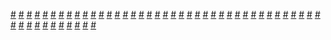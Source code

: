 <a href="https://houhuayuan.vip/%e5%8f%a6%e4%b8%80%e4%b8%aa%e6%a2%a6">#</a>   <a href="https://houhuayuan.vip/%e5%9c%a3%e4%b8%bd%e5%ae%89%e4%bc%aa%e5%a8%98%e5%ad%a6%e9%99%a2%e5%86%85%e9%99%a2%e7%af%87-%e7%ac%ac%e4%ba%8c%e5%8d%81%e5%85%ad%e7%ab%a0">#</a>   <a href="https://houhuayuan.vip/%e8%b6%85%e5%b7%a8%e6%a0%b9%e4%bc%aa%e5%a8%98%e4%b9%9f%e6%83%b3%e5%bd%93%e5%a5%b3%e5%ad%a9%e5%ad%90-%e7%ac%ac%e5%8d%81%e4%ba%94%e7%ab%a0">#</a>   <a href="https://houhuayuan.vip/%e5%9c%a3%e4%b8%bd%e5%ae%89%e4%bc%aa%e5%a8%98%e5%ad%a6%e9%99%a2%e5%86%85%e9%99%a2%e7%af%87-%e7%ac%ac%e4%ba%8c%e5%8d%81%e4%ba%94%e7%ab%a0">#</a>   <a href="https://houhuayuan.vip/%e5%8f%98%e8%ba%ab%e6%8a%a4%e5%8d%ab-%e7%ac%ac%e4%b8%80%e7%ab%a0">#</a>   <a href="https://houhuayuan.vip/%e8%b6%85%e5%b7%a8%e6%a0%b9%e4%bc%aa%e5%a8%98%e4%b9%9f%e6%83%b3%e5%bd%93%e5%a5%b3%e5%ad%a9%e5%ad%90-%e7%ac%ac%e5%8d%81%e5%9b%9b%e7%ab%a0">#</a>   <a href="https://houhuayuan.vip/%e8%b6%85%e5%b7%a8%e6%a0%b9%e4%bc%aa%e5%a8%98%e4%b9%9f%e6%83%b3%e5%bd%93%e5%a5%b3%e5%ad%a9%e5%ad%90-%e7%ac%ac%e5%8d%81%e4%b8%89%e7%ab%a0">#</a>   <a href="https://houhuayuan.vip/%e6%ac%a2%e8%bf%8e%e6%9d%a5%e5%88%b0%e5%ad%90%e5%ae%ab%e8%87%b3%e4%b8%8a%e7%9a%84%e4%b8%96%e7%95%8c-%e7%ac%ac%e5%8d%81%e4%b8%89%e7%ab%a0">#</a>   <a href="https://houhuayuan.vip/%e5%9c%a3%e4%b8%bd%e5%ae%89%e4%bc%aa%e5%a8%98%e5%ad%a6%e9%99%a2%e5%86%85%e9%99%a2%e7%af%87-%e7%ac%ac%e4%ba%8c%e5%8d%81%e5%9b%9b%e7%ab%a0">#</a>   <a href="https://houhuayuan.vip/%e5%9c%a3%e4%b8%bd%e5%ae%89%e4%bc%aa%e5%a8%98%e5%ad%a6%e9%99%a2%e5%86%85%e9%99%a2%e7%af%87-%e7%ac%ac%e4%ba%8c%e5%8d%81%e4%b8%89%e7%ab%a0">#</a>   <a href="https://houhuayuan.vip/%e8%b6%85%e5%b7%a8%e6%a0%b9%e4%bc%aa%e5%a8%98%e4%b9%9f%e6%83%b3%e5%bd%93%e5%a5%b3%e5%ad%a9%e5%ad%90-%e7%ac%ac%e5%8d%81%e4%ba%8c%e7%ab%a0">#</a>   <a href="https://houhuayuan.vip/%e5%9c%a3%e4%b8%bd%e5%ae%89%e4%bc%aa%e5%a8%98%e5%ad%a6%e9%99%a2%e5%86%85%e9%99%a2%e7%af%87-%e7%ac%ac%e4%ba%8c%e5%8d%81%e4%ba%8c%e7%ab%a0">#</a>   <a href="https://houhuayuan.vip/%e8%b6%85%e5%b7%a8%e6%a0%b9%e4%bc%aa%e5%a8%98%e4%b9%9f%e6%83%b3%e5%bd%93%e5%a5%b3%e5%ad%a9%e5%ad%90-%e7%ac%ac%e5%8d%81%e4%b8%80%e7%ab%a0">#</a>   <a href="https://houhuayuan.vip/%e6%88%90%e4%ba%86%e4%b8%bb%e8%a7%92%e7%9a%84%e5%90%8e%e5%ae%ab-%e7%ac%ac%e5%9b%9b%e7%ab%a0">#</a>   <a href="https://houhuayuan.vip/%e5%bc%82%e7%95%8c%e5%8f%98%e8%ba%ab%e4%b9%8b%e6%81%b6%e5%a0%95%e4%bc%a0%e8%af%b4-%e7%ac%ac%e4%ba%94%e7%ab%a0">#</a>   <a href="https://houhuayuan.vip/%e8%b6%85%e5%b7%a8%e6%a0%b9%e4%bc%aa%e5%a8%98%e4%b9%9f%e6%83%b3%e5%bd%93%e5%a5%b3%e5%ad%a9%e5%ad%90-%e7%ac%ac%e5%8d%81%e7%ab%a0">#</a>   <a href="https://houhuayuan.vip/%e5%bc%82%e7%95%8c%e5%a5%b3%e5%b8%9d%e9%9c%b2%e9%9c%b2%e8%80%b6-%e7%ac%ac%e4%b8%80%e7%ab%a0">#</a>   <a href="https://houhuayuan.vip/%e6%88%90%e4%ba%86%e4%b8%bb%e8%a7%92%e7%9a%84%e5%90%8e%e5%ae%ab-%e7%ac%ac%e4%b8%89%e7%ab%a0">#</a>   <a href="https://houhuayuan.vip/%e6%88%90%e4%b8%ba%e6%83%85%e8%b6%a3%e4%ba%ba%e5%81%b6%e5%90%8e%e7%9a%84%e7%94%9f%e6%b4%bb-%e7%ac%ac%e5%8d%81%e4%ba%94%e7%ab%a0">#</a>   <a href="https://houhuayuan.vip/%e8%b6%85%e5%b7%a8%e6%a0%b9%e4%bc%aa%e5%a8%98%e4%b9%9f%e6%83%b3%e5%bd%93%e5%a5%b3%e5%ad%a9%e5%ad%90-%e7%ac%ac%e4%b9%9d%e7%ab%a0">#</a>   <a href="https://houhuayuan.vip/%e9%9d%92%e6%a2%85%e7%ab%b9%e9%a9%ac%e7%9a%84%e5%b9%b8%e7%a6%8f%e7%94%9f%e6%b4%bb-%e7%ac%ac%e4%b8%80%e7%ab%a0">#</a>   <a href="https://houhuayuan.vip/2%e7%ba%a7%e6%96%87%e6%98%8e%e8%a2%ab%e8%90%9d%e8%8e%89%e7%94%a8%e6%9c%89%e5%a4%a7%e5%8f%88%e7%b2%97%e7%9a%84%e6%a3%92%e6%a3%92%e6%95%99%e8%82%b2">#</a>   <a href="https://houhuayuan.vip/%e8%bd%ac%e7%94%9f%e6%88%90%e4%b8%ba%e5%a5%b3%e4%bb%86%e5%90%8e%e7%9a%84%e5%bc%82%e4%b8%96%e7%95%8c%e7%94%9f%e6%b4%bb-%e7%ac%ac%e5%8d%81%e4%b9%9d%e7%ab%a0">#</a>   <a href="https://houhuayuan.vip/%e6%88%90%e4%ba%86%e4%b8%bb%e8%a7%92%e7%9a%84%e5%90%8e%e5%ae%ab-%e7%ac%ac%e4%ba%8c%e7%ab%a0">#</a>   <a href="https://houhuayuan.vip/%e6%88%90%e4%ba%86%e4%b8%bb%e8%a7%92%e7%9a%84%e5%90%8e%e5%ae%ab-%e7%ac%ac%e4%b8%80%e7%ab%a0">#</a>   <a href="https://houhuayuan.vip/%e5%9c%a3%e4%b8%bd%e5%ae%89%e4%bc%aa%e5%a8%98%e5%ad%a6%e9%99%a2%e5%86%85%e9%99%a2%e7%af%87-%e7%ac%ac%e4%ba%8c%e5%8d%81%e4%b8%80%e7%ab%a0">#</a>   <a href="https://houhuayuan.vip/%e8%b6%85%e5%b7%a8%e6%a0%b9%e4%bc%aa%e5%a8%98%e4%b9%9f%e6%83%b3%e5%bd%93%e5%a5%b3%e5%ad%a9%e5%ad%90-%e7%ac%ac%e5%85%ab%e7%ab%a0">#</a>   <a href="https://houhuayuan.vip/%e5%9c%a3%e4%b8%bd%e5%ae%89%e4%bc%aa%e5%a8%98%e5%ad%a6%e9%99%a2%e5%86%85%e9%99%a2%e7%af%87-%e7%ac%ac%e4%ba%8c%e5%8d%81%e7%ab%a0">#</a>   <a href="https://houhuayuan.vip/%e5%bc%82%e7%95%8c%e5%8f%98%e8%ba%ab%e4%b9%8b%e6%81%b6%e5%a0%95%e4%bc%a0%e8%af%b4-%e7%ac%ac%e5%9b%9b%e7%ab%a0">#</a>   <a href="https://houhuayuan.vip/%e4%bd%a0%e4%bb%ac%e7%9a%84%e6%96%b0%e5%ad%a6%e6%a0%a1-2">#</a>   <a href="https://houhuayuan.vip/%e5%bc%82%e7%89%a9%e4%be%9d%e8%b5%96%e7%bb%bc%e5%90%88%e5%be%81-%e7%ac%ac%e4%b8%80%e7%ab%a0">#</a>   <a href="https://houhuayuan.vip/%e5%a4%a9%e4%b8%8e%e6%b5%b7%e7%9a%84%e6%97%85%e8%a1%8c%e8%80%85-%e7%ac%ac%e4%b8%80%e7%ab%a0">#</a>   <a href="https://houhuayuan.vip/%e6%81%b6%e9%ad%94%e7%9a%84%e5%91%a2%e5%96%83-%e7%ac%ac%e4%b8%89%e7%ab%a0">#</a>   <a href="https://houhuayuan.vip/%e8%b6%85%e5%b7%a8%e6%a0%b9%e4%bc%aa%e5%a8%98%e4%b9%9f%e6%83%b3%e5%bd%93%e5%a5%b3%e5%ad%a9%e5%ad%90-%e7%ac%ac%e4%b8%83%e7%ab%a0">#</a>   <a href="https://houhuayuan.vip/%e5%9c%a3%e4%b8%bd%e5%ae%89%e4%bc%aa%e5%a8%98%e5%ad%a6%e9%99%a2%e5%86%85%e9%99%a2%e7%af%87-%e7%ac%ac%e5%8d%81%e4%b9%9d%e7%ab%a0">#</a>   <a href="https://houhuayuan.vip/%e5%a0%95%e8%90%bd%e6%88%96%e6%98%af%e9%a3%9e%e5%8d%87-%e7%ac%ac%e4%b8%80%e7%ab%a0">#</a>   <a href="https://houhuayuan.vip/%e4%bc%aa%e5%a8%98%e7%9a%84%e7%bb%88%e8%ba%ab%e8%b0%83%e6%95%99-%e7%ac%ac%e4%ba%8c%e7%ab%a0">#</a>   <a href="https://houhuayuan.vip/%e6%ac%a2%e8%bf%8e%e6%9d%a5%e5%88%b0%e5%ad%90%e5%ae%ab%e8%87%b3%e4%b8%8a%e7%9a%84%e4%b8%96%e7%95%8c-%e7%ac%ac%e5%8d%81%e4%ba%8c%e7%ab%a0">#</a>   <a href="https://houhuayuan.vip/%e5%9c%a3%e4%b8%bd%e5%ae%89%e4%bc%aa%e5%a8%98%e5%ad%a6%e9%99%a2%e5%86%85%e9%99%a2%e7%af%87-%e7%ac%ac%e5%8d%81%e5%85%ab%e7%ab%a0">#</a>   <a href="https://houhuayuan.vip/%e8%b6%85%e5%b7%a8%e6%a0%b9%e4%bc%aa%e5%a8%98%e4%b9%9f%e6%83%b3%e5%bd%93%e5%a5%b3%e5%ad%a9%e5%ad%90-%e7%ac%ac%e5%85%ad%e7%ab%a0">#</a>   <a href="https://houhuayuan.vip/%e9%ad%94%e7%8e%8b%e7%9a%84%e8%b4%a3%e4%bb%bb-%e7%ac%ac%e4%b8%89%e8%87%b3%e4%b9%9d%e7%ab%a0">#</a>   <a href="https://houhuayuan.vip/%e6%81%b6%e9%ad%94%e7%9a%84%e5%91%a2%e5%96%83-%e7%ac%ac%e4%b8%80%e8%87%b3%e4%ba%8c%e7%ab%a0">#</a>   <a href="https://houhuayuan.vip/%e8%b6%85%e5%b7%a8%e6%a0%b9%e4%bc%aa%e5%a8%98%e4%b9%9f%e6%83%b3%e5%bd%93%e5%a5%b3%e5%ad%a9%e5%ad%90-%e7%ac%ac%e4%ba%94%e7%ab%a0">#</a>   <a href="https://houhuayuan.vip/%e5%85%b3%e4%ba%8e%e7%8e%a9%e5%a5%b3%e5%8f%b7%e7%a4%be%e6%ad%bb%e8%a2%ab%e5%8f%98%e6%88%90%e8%92%82%e7%8e%9b%e8%bf%99%e4%bb%b6%e4%ba%8b-%e7%ac%ac%e4%b8%89%e7%ab%a0">#</a>   <a href="https://houhuayuan.vip/%e4%bc%aa%e5%a8%98%e7%9a%84%e7%bb%88%e8%ba%ab%e8%b0%83%e6%95%99-%e7%ac%ac%e4%b8%80%e7%ab%a0">#</a>   <a href="https://houhuayuan.vip/%e7%9b%91%e7%8b%b1%e9%ac%bc%e8%af%9d-%e7%ac%ac%e4%b8%80%e7%ab%a0">#</a>   <a href="https://houhuayuan.vip/%e7%81%b0-%e7%ac%ac%e5%9b%9b%e7%ab%a0">#</a>   <a href="https://houhuayuan.vip/%e9%9b%8c%e5%a0%95%e6%88%90%e4%b8%ba%e8%82%89%e4%be%bf%e5%99%a8%e7%9a%84%e6%88%91-%e7%ac%ac%e4%ba%8c%e7%ab%a0">#</a>   <a href="https://houhuayuan.vip/%e4%b9%b3%e8%83%b6%e9%9b%8c%e5%a0%95%e6%94%b9%e9%80%a0-%e7%ac%ac%e4%b8%80%e7%ab%a0">#</a>   <a href="https://houhuayuan.vip/%e6%94%b9%e9%80%a0%e6%96%b0%e4%ba%ba%e7%b1%bb">#</a>   